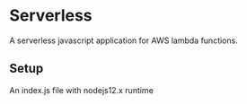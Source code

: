 # Serverless

A serverless javascript application for AWS lambda functions.

## Setup

An index.js file with nodejs12.x runtime
